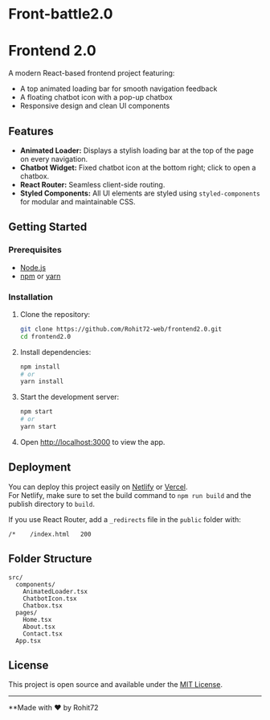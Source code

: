# Front-battle2.0

# Frontend 2.0

A modern React-based frontend project featuring:
- A top animated loading bar for smooth navigation feedback
- A floating chatbot icon with a pop-up chatbox
- Responsive design and clean UI components

## Features

- **Animated Loader:** Displays a stylish loading bar at the top of the page on every navigation.
- **Chatbot Widget:** Fixed chatbot icon at the bottom right; click to open a chatbox.
- **React Router:** Seamless client-side routing.
- **Styled Components:** All UI elements are styled using `styled-components` for modular and maintainable CSS.

## Getting Started

### Prerequisites

- [Node.js](https://nodejs.org/)
- [npm](https://www.npmjs.com/) or [yarn](https://yarnpkg.com/)

### Installation

1. Clone the repository:
   ```bash
   git clone https://github.com/Rohit72-web/frontend2.0.git
   cd frontend2.0
   ```

2. Install dependencies:
   ```bash
   npm install
   # or
   yarn install
   ```

3. Start the development server:
   ```bash
   npm start
   # or
   yarn start
   ```

4. Open [http://localhost:3000](http://localhost:3000) to view the app.

## Deployment

You can deploy this project easily on [Netlify](https://www.netlify.com/) or [Vercel](https://vercel.com/).  
For Netlify, make sure to set the build command to `npm run build` and the publish directory to `build`.

If you use React Router, add a `_redirects` file in the `public` folder with:
```
/*    /index.html   200
```

## Folder Structure

```
src/
  components/
    AnimatedLoader.tsx
    ChatbotIcon.tsx
    Chatbox.tsx
  pages/
    Home.tsx
    About.tsx
    Contact.tsx
  App.tsx
```

## License

This project is open source and available under the [MIT License](LICENSE).

---

**Made with ❤️ by Rohit72
